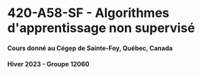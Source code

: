 # 420-A58-SF - Algorithmes d'apprentissage non supervisé
#### Cours donné au Cégep de Sainte-Foy, Québec, Canada
#### Hiver 2023 - Groupe 12060
